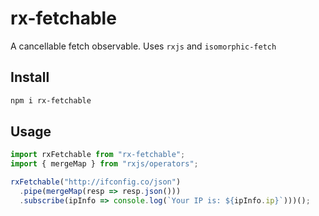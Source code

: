 # rx-fetchable

A cancellable fetch observable. Uses `rxjs` and `isomorphic-fetch`

## Install

```sh
npm i rx-fetchable
```

## Usage

```js
import rxFetchable from "rx-fetchable";
import { mergeMap } from "rxjs/operators";

rxFetchable("http://ifconfig.co/json")
  .pipe(mergeMap(resp => resp.json()))
  .subscribe(ipInfo => console.log(`Your IP is: ${ipInfo.ip}`)))();
```
